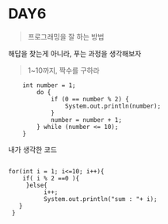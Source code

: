 # DAY6

>
>
>프로그래밍을 잘 하는 방법



해답을 찾는게 아니라, 푸는 과정을 생각해보자

> 
>
> 1~10까지, 짝수를 구하라

```
    int number = 1;
        do {
            if (0 == number % 2) {
                System.out.println(number);
            }
            number = number + 1;
        } while (number <= 10);
    }

```





내가 생각한 코드 

```

for(int i = 1; i<=10; i++){
	if( i % 2 ==0 ){
     }else{
          i++;
          System.out.println("sum : "+ i);
   }         
 }
```

